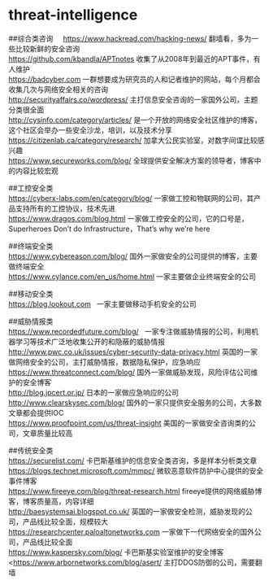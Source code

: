 # threat-intelligence    
##综合类咨询      
<https://www.hackread.com/hacking-news/>  翻墙看，多为一些比较新鲜的安全咨询  
<https://github.com/kbandla/APTnotes>   收集了从2008年到最近的APT事件，有人维护  
<https://badcyber.com>  一群想要成为研究员的人和记者维护的网站，每个月都会收集几次与网络安全相关的咨询  
<http://securityaffairs.co/wordpress/>    主打信息安全咨询的一家国外公司，主题分类很全面  
<http://cysinfo.com/category/articles/>    是一个开放的网络安全社区维护的博客，这个社区会举办一些安全沙龙，培训，以及技术分享  
<https://citizenlab.ca/category/research/>    加拿大公民实验室，对数字间谍比较感兴趣  
<https://www.secureworks.com/blog/>    全球提供安全解决方案的领导者，博客中的内容比较宏观  
  
##工控安全类  
<https://cyberx-labs.com/en/category/blog/>  一家做工控和物联网的公司，其产品支持所有的工控协议，技术先进  
<https://www.dragos.com/blog.html>  一家做工控安全的公司，它的口号是，Superheroes Don’t do Infrastructure，That’s why we’re here  
  
##终端安全类  
<https://www.cybereason.com/blog/>  国外一家做安全的公司提供的博客，主要做终端安全  
<https://www.cylance.com/en_us/home.html>   一家主要做企业终端安全的公司  
  
##移动安全类  
<https://blog.lookout.com>   一家主要做移动手机安全的公司  
  
##威胁情报类  
<https://www.recordedfuture.com/blog/>   一家专注做威胁情报的公司，利用机器学习等技术广泛地收集公开的和隐蔽的威胁情报  
<http://www.pwc.co.uk/issues/cyber-security-data-privacy.html>  英国的一家做网络安全的公司，主打威胁情报，数据隐私保护，应急响应  
<https://www.threatconnect.com/blog/>   国外一家做威胁发现，风险评估公司维护的安全博客  
<http://blog.jpcert.or.jp/>  日本的一家做应急响应的公司  
<http://www.clearskysec.com/blog/>  国外的一家只提供安全服务的公司，大多数文章都会提供IOC  
<https://www.proofpoint.com/us/threat-insight>  美国的一家做安全咨询类的公司，文章质量比较高  
  
##传统安全类  
<https://securelist.com/>   卡巴斯基维护的信息安全类咨询，多是样本分析类文章    
<https://blogs.technet.microsoft.com/mmpc/>   微软恶意软件防护中心提供的安全事件博客  
<https://www.fireeye.com/blog/threat-research.html>    fireeye提供的网络威胁博客，博客质量高，内容详细  
<http://baesystemsai.blogspot.co.uk/>   英国的一家做安全检测，威胁发现的公司，产品线比较全面，规模较大  
<https://researchcenter.paloaltonetworks.com>    一家做下一代网络安全的国外公司，产品线比较全面  
<https://www.kaspersky.com/blog/> 卡巴斯基实验室维护的安全博客  
<https://www.arbornetworks.com/blog/asert/  主打DDOS防御的公司，需要翻墙	  


